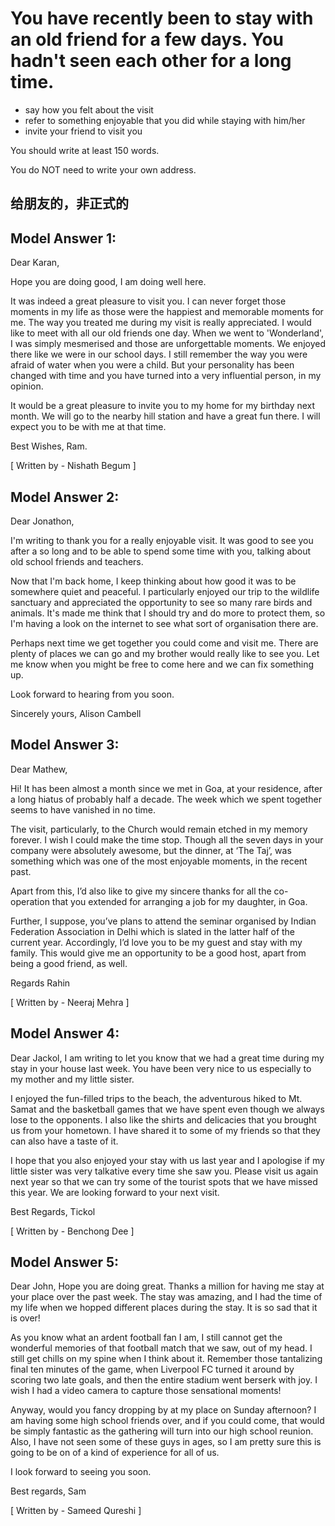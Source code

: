 # You have recently been to stay with an old friend for a few days. You hadn't seen each other for a long time.

- say how you felt about the visit
- refer to something enjoyable that you did while staying with him/her
- invite your friend to visit you

You should write at least 150 words.

You do NOT need to write your own address.

## 给朋友的，非正式的
 
## Model Answer 1:

Dear Karan,

Hope you are doing good, I am doing well here.

It was indeed a great pleasure to visit you. I can never forget those moments in my life as those were the happiest and memorable moments for me. The way you treated me during my visit is really appreciated. I would like to meet with all our old friends one day. When we went to 'Wonderland', I was simply mesmerised and those are unforgettable moments. We enjoyed there like we were in our school days. I still remember the way you were afraid of water when you were a child. But your personality has been changed with time and you have turned into a very influential person, in my opinion.

It would be a great pleasure to invite you to my home for my birthday next month. We will go to the nearby hill station and have a great fun there. I will expect you to be with me at that time.

 
Best Wishes,
Ram.
 
[ Written by - Nishath Begum ]
 
## Model Answer 2:
 
Dear Jonathon,
 
I'm writing to thank you for a really enjoyable visit. It was good to see you after a so long and to be able to spend some time with you, talking about old school friends and teachers.

Now that I'm back home, I keep thinking about how good it was to be somewhere quiet and peaceful. I particularly enjoyed our trip to the wildlife sanctuary and appreciated the opportunity to see so many rare birds and animals. It's made me think that I should try and do more to protect them, so I'm having a look on the internet to see what sort of organisation there are.

Perhaps next time we get together you could come and visit me. There are plenty of places we can go and my brother would really like to see you. Let me know when you might be free to come here and we can fix something up.

Look forward to hearing from you soon.
 
Sincerely yours,
Alison Cambell
 
## Model Answer 3:
 
Dear Mathew,
 
Hi! It has been almost a month since we met in Goa, at your residence, after a long hiatus of probably half a decade. The week which we spent together seems to have vanished in no time.
 
The visit, particularly, to the Church would remain etched in my memory forever. I wish I could make the time stop.
Though all the seven days in your company were absolutely awesome, but the dinner, at ‘The Taj’, was something which was one of the most enjoyable moments, in the recent past.
 
Apart from this, I’d also like to give my sincere thanks for all the co-operation that you extended for arranging a job for my daughter, in Goa.
 
Further, I suppose, you’ve plans to attend the seminar organised by Indian Federation Association in Delhi which is slated in the latter half of the current year. Accordingly, I’d love you to be my guest and stay with my family. This would give me an opportunity to be a good host, apart from being a good friend, as well.
 
Regards
Rahin
 
[ Written by - Neeraj Mehra ]
 
 
## Model Answer 4:
 
Dear Jackol,
I am writing to let you know that we had a great time during my stay in your house last week. You have been very nice to us especially to my mother and my little sister.

I enjoyed the fun-filled trips to the beach, the adventurous hiked to Mt. Samat and the basketball games that we have spent even though we always lose to the opponents. I also like the shirts and delicacies that you brought us from your hometown. I have shared it to some of my friends so that they can also have a taste of it.

I hope that you also enjoyed your stay with us last year and I apologise if my little sister was very talkative every time she saw you. Please visit us again next year so that we can try some of the tourist spots that we have missed this year. We are looking forward to your next visit.

Best Regards,
Tickol

 
[ Written by - Benchong Dee ]
 
## Model Answer 5:
 
Dear John,
Hope you are doing great. Thanks a million for having me stay at your place over the past week. The stay was amazing, and I had the time of my life when we hopped different places during the stay. It is so sad that it is over!

As you know what an ardent football fan I am, I still cannot get the wonderful memories of that football match that we saw, out of my head. I still get chills on my spine when I think about it. Remember those tantalizing final ten minutes of the game, when Liverpool FC turned it around by scoring two late goals, and then the entire stadium went berserk with joy. I wish I had a video camera to capture those sensational moments!

Anyway, would you fancy dropping by at my place on Sunday afternoon? I am having some high school friends over, and if you could come, that would be simply fantastic as the gathering will turn into our high school reunion. Also, I have not seen some of these guys in ages, so I am pretty sure this is going to be on of a kind of experience for all of us.

I look forward to seeing you soon.

Best regards,
Sam

[ Written by - Sameed Qureshi ]